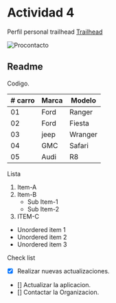 # Actividad 4
Perfil personal trailhead [Trailhead](https://trailblazer.me/id/josuna)

![Procontacto](https://static.wixstatic.com/media/6f319c_68423f71de8b4e8888de89851dec2772~mv2.png/v1/fill/w_265,h_111,al_c,q_85,usm_0.66_1.00_0.01/Logo_Horizontal_Fondo_Blanco_1.webp)


<!DOCTYPE html>
<html>
<head>
</head>
<body>

<h2>Readme</h2>

<p id="demo">Codigo.</p>
</body>
</html> 

|# carro |Marca    | Modelo |
|--      |---------|--------|
|01      |Ford     |Ranger  |
|02      |Ford     |Fiesta  |
|03      |jeep     |Wranger |
|04      |GMC      |Safari  |
|05      |Audi     |R8      |



Lista
1. Item-A
2. Item-B
	* Sub Item-1
	* Sub Item-2
3. ITEM-C
* Unordered item 1
* Unordered item 2
* Unordered item 3

Check list
- [X]  Realizar nuevas actualizaciones.
- []  Actualizar la aplicacion.
- []  Contactar la Organizacion.
